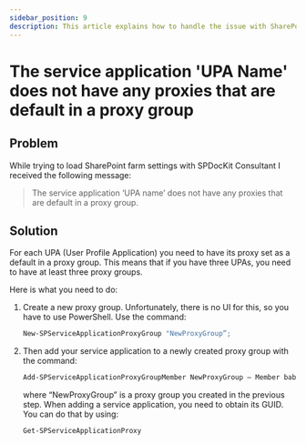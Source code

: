 ```yaml
---
sidebar_position: 9
description: This article explains how to handle the issue with SharePoint farm settings load.
---
```


# The service application 'UPA Name' does not have any proxies that are default in a proxy group

## Problem

While trying to load SharePoint farm settings with SPDocKit Consultant I received the following message:

> The service application ‘UPA name’ does not have any proxies that are default in a proxy group.

## Solution

For each UPA \(User Profile Application\) you need to have its proxy set as a default in a proxy group. This means that if you have three UPAs, you need to have at least three proxy groups.

Here is what you need to do:

1. Create a new proxy group. Unfortunately, there is no UI for this, so you have to use PowerShell. Use the command:

   ```powershell
   New-SPServiceApplicationProxyGroup "NewProxyGroup”;
   ```

2. Then add your service application to a newly created proxy group with the command:

   ```powershell
   Add-SPServiceApplicationProxyGroupMember NewProxyGroup – Member babab30e-8e3a-428b-8ff4-4d5c8f455e6d
   ```

   where “NewProxyGroup” is a proxy group you created in the previous step. When adding a service application, you need to obtain its GUID. You can do that by using:

   ```powershell
   Get‐SPServiceApplicationProxy
   ```


